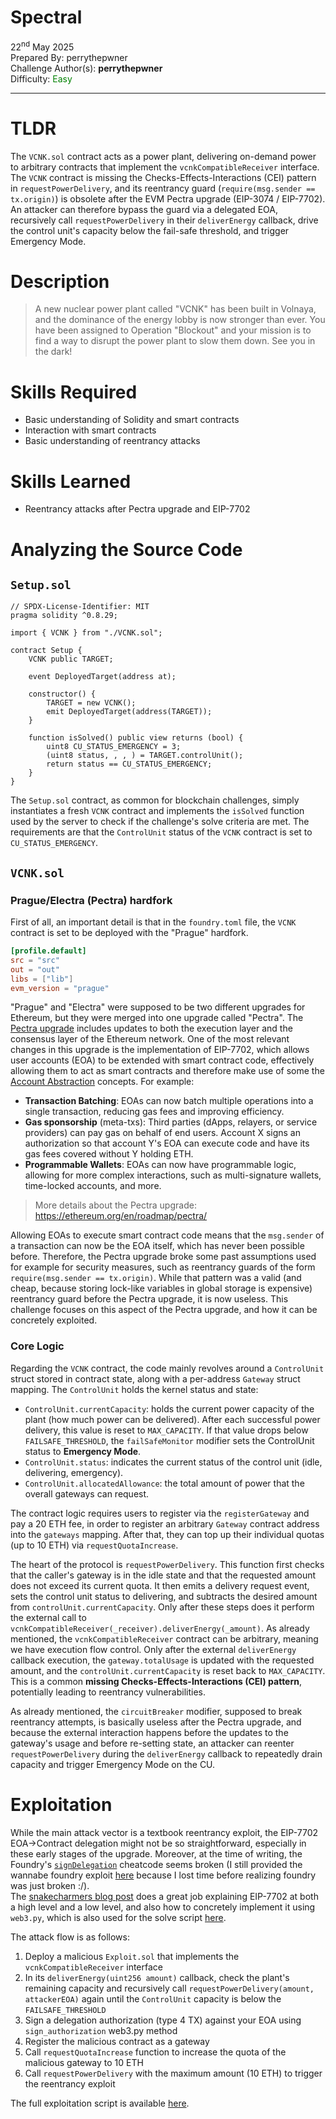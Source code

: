 # Spectral

22<sup>nd</sup> May 2025  
Prepared By: perrythepwner  
Challenge Author(s): **perrythepwner**  
Difficulty: <font color=green>Easy</font>

---

# TLDR
The `VCNK.sol` contract acts as a power plant, delivering on-demand power to arbitrary contracts that implement the `vcnkCompatibleReceiver` interface. The `VCNK` contract is missing the Checks-Effects-Interactions (CEI) pattern in `requestPowerDelivery`, and its reentrancy guard (`require(msg.sender == tx.origin)`) is obsolete after the EVM Pectra upgrade (EIP-3074 / EIP-7702). An attacker can therefore bypass the guard via a delegated EOA, recursively call `requestPowerDelivery` in their `deliverEnergy` callback, drive the control unit's capacity below the fail-safe threshold, and trigger Emergency Mode.

# Description
> A new nuclear power plant called "VCNK" has been built in Volnaya, and the dominance of the energy lobby is now stronger than ever. You have been assigned to Operation "Blockout" and your mission is to find a way to disrupt the power plant to slow them down. See you in the dark!

# Skills Required
- Basic understanding of Solidity and smart contracts
- Interaction with smart contracts
- Basic understanding of reentrancy attacks

# Skills Learned
- Reentrancy attacks after Pectra upgrade and EIP-7702

# Analyzing the Source Code

## `Setup.sol`

```solidity
// SPDX-License-Identifier: MIT
pragma solidity ^0.8.29;

import { VCNK } from "./VCNK.sol";

contract Setup {
    VCNK public TARGET;

    event DeployedTarget(address at);

    constructor() {
        TARGET = new VCNK();
        emit DeployedTarget(address(TARGET));
    }

    function isSolved() public view returns (bool) {
        uint8 CU_STATUS_EMERGENCY = 3;
        (uint8 status, , , ) = TARGET.controlUnit();
        return status == CU_STATUS_EMERGENCY;
    }
}

```

The `Setup.sol` contract, as common for blockchain challenges, simply instantiates a fresh `VCNK` contract and implements the `isSolved` function used by the server to check if the challenge's solve criteria are met. The requirements are that the `ControlUnit` status of the `VCNK` contract is set to `CU_STATUS_EMERGENCY`.


## `VCNK.sol`

### Prague/Electra (Pectra) hardfork
First of all, an important detail is that in the `foundry.toml` file, the `VCNK` contract is set to be deployed with the "Prague" hardfork.

```toml
[profile.default]
src = "src"
out = "out"
libs = ["lib"]
evm_version = "prague"
```

"Prague" and "Electra" were supposed to be two different upgrades for Ethereum, but they were merged into one upgrade called "Pectra". The [Pectra upgrade](https://ethereum.org/en/roadmap/pectra/) includes updates to both the execution layer and the consensus layer of the Ethereum network. One of the most relevant changes in this upgrade is the implementation of EIP-7702, which allows user accounts (EOA) to be extended with smart contract code, effectively allowing them to act as smart contracts and therefore make use of some the [Account Abstraction](https://ethereum.org/en/roadmap/account-abstraction/) concepts. For example:
- **Transaction Batching**: EOAs can now batch multiple operations into a single transaction, reducing gas fees and improving efficiency.
- **Gas sponsorship** (meta-txs): Third parties (dApps, relayers, or service providers) can pay gas on behalf of end users. Account X signs an authorization so that account Y's EOA can execute code and have its gas fees covered without Y holding ETH.
- **Programmable Wallets**: EOAs can now have programmable logic, allowing for more complex interactions, such as multi-signature wallets, time-locked accounts, and more.

> More details about the Pectra upgrade: https://ethereum.org/en/roadmap/pectra/

Allowing EOAs to execute smart contract code means that the `msg.sender` of a transaction can now be the EOA itself, which has never been possible before. Therefore, the Pectra upgrade broke some past assumptions used for example for security measures, such as reentrancy guards of the form `require(msg.sender == tx.origin)`. While that pattern was a valid (and cheap, because storing lock-like variables in global storage is expensive) reentrancy guard before the Pectra upgrade, it is now useless. This challenge focuses on this aspect of the Pectra upgrade, and how it can be concretely exploited.

### Core Logic

Regarding the `VCNK` contract, the code mainly revolves around a `ControlUnit` struct stored in contract state, along with a per-address `Gateway` struct mapping. The `ControlUnit` holds the kernel status and state:
- `ControlUnit.currentCapacity`: holds the current power capacity of the plant (how much power can be delivered). After each successful power delivery, this value is reset to `MAX_CAPACITY`. If that value drops below `FAILSAFE_THRESHOLD`, the `failSafeMonitor` modifier sets the ControlUnit status to **Emergency Mode**.
- `ControlUnit.status`: indicates the current status of the control unit (idle, delivering, emergency).
- `ControlUnit.allocatedAllowance`: the total amount of power that the overall gateways can request.

The contract logic requires users to register via the `registerGateway` and pay a 20 ETH fee, in order to register an arbitrary `Gateway` contract address into the `gateways` mapping. After that, they can top up their individual quotas (up to 10 ETH) via `requestQuotaIncrease`.

The heart of the protocol is `requestPowerDelivery`. This function first checks that the caller's gateway is in the idle state and that the requested amount does not exceed its current quota. It then emits a delivery request event, sets the control unit status to delivering, and subtracts the desired amount from `controlUnit.currentCapacity`. Only after these steps does it perform the external call to `vcnkCompatibleReceiver(_receiver).deliverEnergy(_amount)`. As already mentioned, the `vcnkCompatibleReceiver` contract can be arbitrary, meaning we have execution flow control. Only after the external `deliverEnergy` callback execution, the `gateway.totalUsage` is updated with the requested amount, and the `controlUnit.currentCapacity` is reset back to `MAX_CAPACITY`. This is a common **missing Checks-Effects-Interactions (CEI) pattern**, potentially leading to reentrancy vulnerabilities.

As already mentioned, the `circuitBreaker` modifier, supposed to break reentrancy attempts, is basically useless after the Pectra upgrade, and because the external interaction happens before the updates to the gateway's usage and before re-setting state, an attacker can reenter `requestPowerDelivery` during the `deliverEnergy` callback to repeatedly drain capacity and trigger Emergency Mode on the CU.

# Exploitation
While the main attack vector is a textbook reentrancy exploit, the EIP-7702 EOA->Contract delegation might not be so straightforward, especially in these early stages of the upgrade. Moreover, at the time of writing, the Foundry's [`signDelegation`](https://book.getfoundry.sh/cheatcodes/sign-delegation) cheatcode seems broken (I still provided the wannabe foundry exploit [here](./htb/foundry-solver/) because I lost time before realizing foundry was just broken :/).  
The [snakecharmers blog post](https://snakecharmers.ethereum.org/7702/) does a great job explaining EIP-7702 at both a high level and a low level, and also how to concretely implement it using `web3.py`, which is also used for the solve script [here](./htb/web3py-solver/solver.py).

The attack flow is as follows:
1. Deploy a malicious `Exploit.sol` that implements the `vcnkCompatibleReceiver` interface
2. In its `deliverEnergy(uint256 amount)` callback, check the plant's remaining capacity and recursively call `requestPowerDelivery(amount, attackerEOA)` again until the `ControlUnit` capacity is below the `FAILSAFE_THRESHOLD`  
3. Sign a delegation authorization (type 4 TX) against your EOA using `sign_authorization` web3.py method
4. Register the malicious contract as a gateway 
5. Call `requestQuotaIncrease` function to increase the quota of the malicious gateway to 10 ETH
6. Call `requestPowerDelivery` with the maximum amount (10 ETH) to trigger the reentrancy exploit

The full exploitation script is available [here](./htb/web3py-solver/solver.py).
